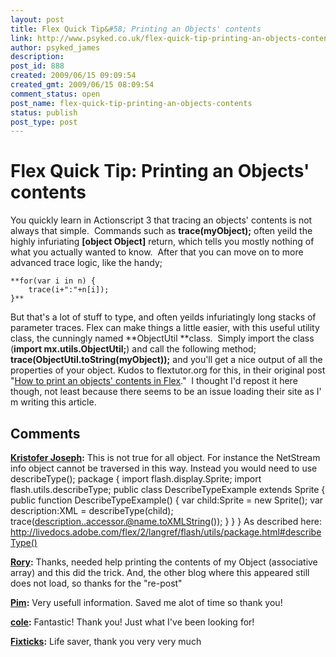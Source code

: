 ```yaml
---
layout: post
title: Flex Quick Tip&#58; Printing an Objects' contents
link: http://www.psyked.co.uk/flex-quick-tip-printing-an-objects-contents/
author: psyked_james
description: 
post_id: 888
created: 2009/06/15 09:09:54
created_gmt: 2009/06/15 08:09:54
comment_status: open
post_name: flex-quick-tip-printing-an-objects-contents
status: publish
post_type: post
---
```


# Flex Quick Tip: Printing an Objects' contents

You quickly learn in Actionscript 3 that tracing an objects' contents is not always that simple.  Commands such as **trace(myObject);** often yeild the highly infuriating **[object Object]** return, which tells you mostly nothing of what you actually wanted to know.  After that you can move on to more advanced trace logic, like the handy; 
    
    
    **for(var i in n) {
        trace(i+":"+n[i]);
    }**

But that's a lot of stuff to type, and often yeilds infuriatingly long stacks of parameter traces. Flex can make things a little easier, with this useful utility class, the cunningly named **ObjectUtil **class.  Simply import the class (**import mx.utils.ObjectUtil;**) and call the following method; **trace(ObjectUtil.toString(myObject));** and you'll get a nice output of all the properties of your object. Kudos to flextutor.org for this, in their original post "[How to print an objects' contents in Flex](http://www.flextutor.org/flex-tips-suggestions/how-to-print-an-object-content-in-flex/)."  I thought I'd repost it here though, not least because there seems to be an issue loading their site as I' m writing this article.

## Comments

**[Kristofer Joseph](#636 "2009-06-15 21:29:06"):** This is not true for all object. For instance the NetStream info object cannot be traversed in this way. Instead you would need to use describeType(); package { import flash.display.Sprite; import flash.utils.describeType; public class DescribeTypeExample extends Sprite { public function DescribeTypeExample() { var child:Sprite = new Sprite(); var description:XML = describeType(child); trace(description..accessor.@name.toXMLString()); } } } As described here: http://livedocs.adobe.com/flex/2/langref/flash/utils/package.html#describeType()

**[Rory](#637 "2010-01-25 21:13:58"):** Thanks, needed help printing the contents of my Object (associative array) and this did the trick. And, the other blog where this appeared still does not load, so thanks for the "re-post"

**[Pim](#638 "2010-03-11 13:29:19"):** Very usefull information. Saved me alot of time so thank you!

**[cole](#639 "2011-01-20 21:38:47"):** Fantastic! Thank you! Just what I've been looking for!

**[Fixticks](#640 "2012-08-22 11:24:35"):** Life saver, thank you very very much

